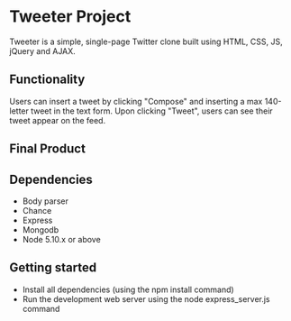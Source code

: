 # Tweeter Project

Tweeter is a simple, single-page Twitter clone built using HTML, CSS, JS, jQuery and AJAX.

## Functionality
Users can insert a tweet by clicking "Compose" and inserting a max 140-letter tweet in the text form. Upon clicking "Tweet", users can see their tweet appear on the feed.

## Final Product



## Dependencies

- Body parser
- Chance
- Express
- Mongodb
- Node 5.10.x or above

## Getting started
* Install all dependencies (using the npm install command)
* Run the development web server using the node express_server.js command